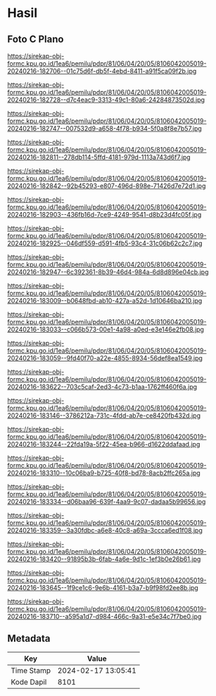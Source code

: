 # Hasil

## Foto C Plano

https://sirekap-obj-formc.kpu.go.id/1ea6/pemilu/pdpr/81/06/04/20/05/8106042005019-20240216-182706--01c75d6f-db5f-4ebd-8411-a91f5ca09f2b.jpg

https://sirekap-obj-formc.kpu.go.id/1ea6/pemilu/pdpr/81/06/04/20/05/8106042005019-20240216-182728--d7c4eac9-3313-49c1-80a6-24284873502d.jpg

https://sirekap-obj-formc.kpu.go.id/1ea6/pemilu/pdpr/81/06/04/20/05/8106042005019-20240216-182747--007532d9-a658-4f78-b934-5f0a8f8e7b57.jpg

https://sirekap-obj-formc.kpu.go.id/1ea6/pemilu/pdpr/81/06/04/20/05/8106042005019-20240216-182811--278db114-5ffd-4181-979d-1113a743d6f7.jpg

https://sirekap-obj-formc.kpu.go.id/1ea6/pemilu/pdpr/81/06/04/20/05/8106042005019-20240216-182842--92b45293-e807-496d-898e-71426d7e72d1.jpg

https://sirekap-obj-formc.kpu.go.id/1ea6/pemilu/pdpr/81/06/04/20/05/8106042005019-20240216-182903--436fb16d-7ce9-4249-9541-d8b23d4fc05f.jpg

https://sirekap-obj-formc.kpu.go.id/1ea6/pemilu/pdpr/81/06/04/20/05/8106042005019-20240216-182925--046df559-d591-4fb5-93c4-31c06b62c2c7.jpg

https://sirekap-obj-formc.kpu.go.id/1ea6/pemilu/pdpr/81/06/04/20/05/8106042005019-20240216-182947--6c392361-8b39-46d4-984a-6d8d896e04cb.jpg

https://sirekap-obj-formc.kpu.go.id/1ea6/pemilu/pdpr/81/06/04/20/05/8106042005019-20240216-183009--b0648fbd-ab10-427a-a52d-1d10646ba210.jpg

https://sirekap-obj-formc.kpu.go.id/1ea6/pemilu/pdpr/81/06/04/20/05/8106042005019-20240216-183033--c066b573-00e1-4a98-a0ed-e3e146e2fb08.jpg

https://sirekap-obj-formc.kpu.go.id/1ea6/pemilu/pdpr/81/06/04/20/05/8106042005019-20240216-183059--9fd40f70-a22e-4855-8934-56def8ea1549.jpg

https://sirekap-obj-formc.kpu.go.id/1ea6/pemilu/pdpr/81/06/04/20/05/8106042005019-20240216-183622--703c5caf-2ed3-4c73-b1aa-1762ff460f6a.jpg

https://sirekap-obj-formc.kpu.go.id/1ea6/pemilu/pdpr/81/06/04/20/05/8106042005019-20240216-183146--3786212a-731c-4fdd-ab7e-ce8420fb432d.jpg

https://sirekap-obj-formc.kpu.go.id/1ea6/pemilu/pdpr/81/06/04/20/05/8106042005019-20240216-183244--22fda19a-5f22-45ea-b966-d1622ddafaad.jpg

https://sirekap-obj-formc.kpu.go.id/1ea6/pemilu/pdpr/81/06/04/20/05/8106042005019-20240216-183310--10c06ba9-b725-40f8-bd78-8acb2ffc265a.jpg

https://sirekap-obj-formc.kpu.go.id/1ea6/pemilu/pdpr/81/06/04/20/05/8106042005019-20240216-183334--d06baa96-639f-4aa9-9c07-dadaa5b99656.jpg

https://sirekap-obj-formc.kpu.go.id/1ea6/pemilu/pdpr/81/06/04/20/05/8106042005019-20240216-183359--3a30fdbc-a6e8-40c8-a69a-3ccca6ed1f08.jpg

https://sirekap-obj-formc.kpu.go.id/1ea6/pemilu/pdpr/81/06/04/20/05/8106042005019-20240216-183420--91895b3b-6fab-4a6e-9d1c-1ef3b0e26b61.jpg

https://sirekap-obj-formc.kpu.go.id/1ea6/pemilu/pdpr/81/06/04/20/05/8106042005019-20240216-183645--1f9ce1c6-9e6b-4161-b3a7-b9f98fd2ee8b.jpg

https://sirekap-obj-formc.kpu.go.id/1ea6/pemilu/pdpr/81/06/04/20/05/8106042005019-20240216-183710--a595a1d7-d984-466c-9a31-e5e34c7f7be0.jpg


## Metadata

| Key        | Value               |
| ---------- | ------------------- |
| Time Stamp | 2024-02-17 13:05:41 |
| Kode Dapil | 8101                |



